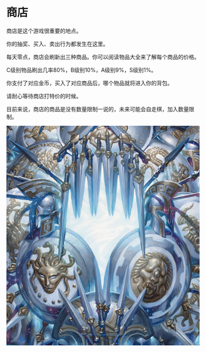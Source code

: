 # 商店
商店是这个游戏很重要的地点。

你的抽奖、买入、卖出行为都发生在这里。

每天零点，商店会刷新出三种商品。你可以阅读物品大全来了解每个商品的价格。

C级别物品刷出几率80%，B级别10%，A级别9%，S级别1%。

你支付了对应金币，买入了对应商品后，哪个物品就将进入你的背包。

请耐心等待商店打特价的时候。

目前来说，商店的商品是没有数量限制一说的，未来可能会自走棋，加入数量限制。

![](../img/shop_files/1.jpg)